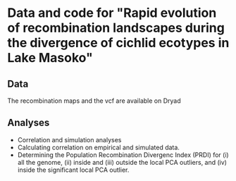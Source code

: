 # Data and code for "Rapid evolution of recombination landscapes during the divergence of cichlid ecotypes in Lake Masoko"

## Data
The recombination maps and the vcf are available on Dryad

## Analyses
* Correlation and simulation analyses
*  Calculating correlation on empirical and simulated data.
*  Determining the Population Recombination Divergenc Index (PRDI) for (i) all the genome, (ii) inside and (iii) outside the local PCA outliers, and (iv) inside the significant local PCA outlier.
